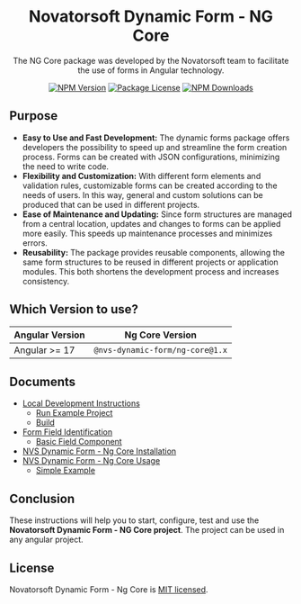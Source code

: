 <h1  align="center">Novatorsoft Dynamic Form - NG Core</h1>

<p align="center">The NG Core package was developed by the Novatorsoft team to facilitate the use of forms in Angular technology.</p>
<p align="center">
<a href="https://www.npmjs.com/package/@nvs-dynmic-form/ng-core" target="_blank"><img src="https://img.shields.io/npm/v/@nvs-dynmic-form/ng-core.svg" alt="NPM Version" /></a> <a href="https://www.npmjs.com/@nvs-dynmic-form/ng-core" target="_blank"><img src="https://img.shields.io/npm/l/@nvs-dynmic-form/ng-core.svg" alt="Package License" /></a> <a href="https://www.npmjs.com/@brewww/authentication-service" target="_blank"><img src="https://img.shields.io/npm/dm/@nvs-dynmic-form/ng-core.svg" alt="NPM Downloads" /></a>
</p>

## Purpose

- **Easy to Use and Fast Development:** The dynamic forms package offers developers the possibility to speed up and streamline the form creation process. Forms can be created with JSON configurations, minimizing the need to write code.
- **Flexibility and Customization:** With different form elements and validation rules, customizable forms can be created according to the needs of users. In this way, general and custom solutions can be produced that can be used in different projects.
- **Ease of Maintenance and Updating:** Since form structures are managed from a central location, updates and changes to forms can be applied more easily. This speeds up maintenance processes and minimizes errors.
- **Reusability:** The package provides reusable components, allowing the same form structures to be reused in different projects or application modules. This both shortens the development process and increases consistency.

## Which Version to use?

| Angular Version | Ng Core Version                 |
| --------------- | ------------------------------- |
| Angular >= 17   | `@nvs-dynamic-form/ng-core@1.x` |
  
## Documents

- [Local Development Instructions](https://github.com/nvs-dynamic-form/ng-core/blob/master/docs/local_development.md)
  - [Run Example Project](https://github.com/nvs-dynamic-form/ng-core/blob/master/docs/local_development.md#run-example-project)
  - [Build](https://github.com/nvs-dynamic-form/ng-core/blob/master/docs/local_development.md#build)
- [Form Field Identification](https://github.com/nvs-dynamic-form/ng-core/blob/master/docs/form-field-identification.md)
  - [Basic Field Component](https://github.com/nvs-dynamic-form/ng-core/blob/master/docs/form-field-identification.md#basic-field-component)
- [NVS Dynamic Form - Ng Core Installation](https://github.com/nvs-dynamic-form/ng-core/blob/master/docs/installation.md)
- [NVS Dynamic Form - Ng Core Usage](https://github.com/nvs-dynamic-form/ng-core/blob/master/docs/usage.md)
  - [Simple Example](https://github.com/nvs-dynamic-form/ng-core/blob/master/docs/usage.md#simple-example)

## Conclusion

These instructions will help you to start, configure, test and use the **Novatorsoft Dynamic Form - NG Core project**. The project can be used in any angular project.

## License

Novatorsoft Dynamic Form - Ng Core is [MIT licensed](LICENSE).
